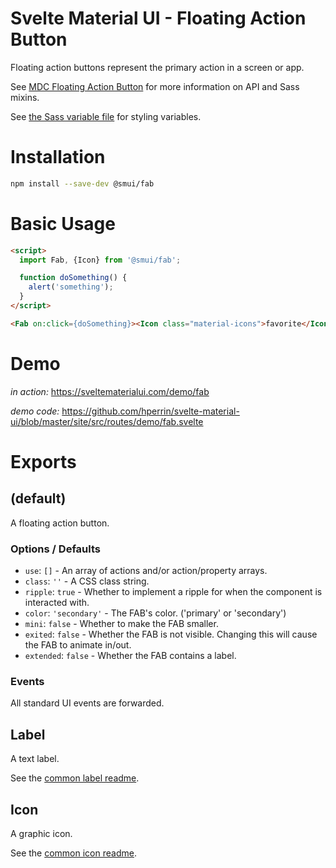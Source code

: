 # Svelte Material UI - Floating Action Button

Floating action buttons represent the primary action in a screen or app.

See [MDC Floating Action Button](https://material.io/develop/web/components/buttons/floating-action-buttons/) for more information on API and Sass mixins.

See [the Sass variable file](https://github.com/material-components/material-components-web/blob/v3.1.1/packages/mdc-fab/_variables.scss) for styling variables.

# Installation

```sh
npm install --save-dev @smui/fab
```

# Basic Usage

```html
<script>
  import Fab, {Icon} from '@smui/fab';

  function doSomething() {
    alert('something');
  }
</script>

<Fab on:click={doSomething}><Icon class="material-icons">favorite</Icon></Fab>
```

# Demo

*in action:* https://sveltematerialui.com/demo/fab

*demo code:* https://github.com/hperrin/svelte-material-ui/blob/master/site/src/routes/demo/fab.svelte

# Exports

## (default)

A floating action button.

### Options / Defaults

* `use`: `[]` - An array of actions and/or action/property arrays.
* `class`: `''` - A CSS class string.
* `ripple`: `true` - Whether to implement a ripple for when the component is interacted with.
* `color`: `'secondary'` - The FAB's color. ('primary' or 'secondary')
* `mini`: `false` - Whether to make the FAB smaller.
* `exited`: `false` - Whether the FAB is not visible. Changing this will cause the FAB to animate in/out.
* `extended`: `false` - Whether the FAB contains a label.

### Events

All standard UI events are forwarded.

## Label

A text label.

See the [common label readme](https://github.com/hperrin/svelte-material-ui/blob/master/common/README.md#label).

## Icon

A graphic icon.

See the [common icon readme](https://github.com/hperrin/svelte-material-ui/blob/master/common/README.md#icon).